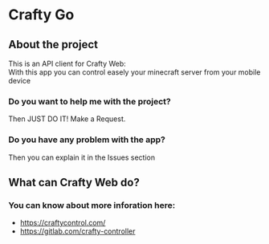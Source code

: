 # Crafty Go
## About the project
This is an API client for Crafty Web:  
With this app you can control easely your minecraft server from your mobile device
### Do you want to help me with the project?
Then JUST DO IT!
Make a Request.
### Do you have any problem with the app?
Then you can explain it in the Issues section
## What can Crafty Web do?
### You can know about more inforation here:
- https://craftycontrol.com/
- https://gitlab.com/crafty-controller
